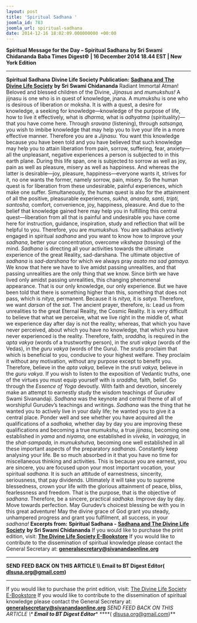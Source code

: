 ```yaml
---
layout: post
title: 'Spiritual Sadhana '
joomla_id: 783
joomla_url: spiritual-sadhana
date: 2014-12-16 18:02:09.000000000 +00:00
---
```

**Spiritual Message for the Day – Spiritual Sadhana by Sri Swami Chidananda**
**Baba Times Digest© | 16 December 2014 18.44 EST | New York Edition**
* * *  
**Spiritual Sadhana**
**Divine Life Society Publication:** [**Sadhana and The Divine Life Society**](http://www.dlshq.org/discourse/nov2001.htm) **by Sri Swami Chidananda**
Radiant Immortal Atman! Beloved and blessed children of the Divine, _Jijnasus_ and _mumukshus!_ A jijnasu is one who is in quest of knowledge, jnana. A mumukshu is one who is desirous of liberation or moksha. It is with a quest, a desire for knowledge, a seeking for knowledge—knowledge of the purpose of life, how to live it effectively, what is _dharma,_ what is _adhyatma_ (spirituality)—that you have come here. Through _sravana_ (listening), through _satsanga,_ you wish to imbibe knowledge that may help you to live your life in a more effective manner. Therefore you are a _Jijnasu._
You want this knowledge because you have been told and you have believed that such knowledge may help you to attain liberation from pain, sorrow, suffering, fear, anxiety—all the unpleasant, negative experiences a person is subjected to in this earth plane. During this life span, one is subjected to sorrow as well as joy, pain as well as pleasure, misery as well as happiness. And whereas the latter is desirable—joy, pleasure, happiness—everyone wants it, strives for it, no one wants the former, namely sorrow, pain, misery. So the human quest is for liberation from these undesirable, painful experiences, which make one suffer. Simultaneously, the human quest is also for the attainment of all the positive, pleasurable experiences, _sukha, ananda, santi, tripti, santosha,_ comfort, convenience, joy, happiness, pleasure. And due to the belief that knowledge gained here may help you in fulfilling this central quest—liberation from all that is painful and undesirable you have come here for instruction, guidance, inspiration, study and reflection that will be helpful to you. Therefore, you are _mumukshus._ You are sadhakas actively engaged in spiritual _sadhana_ and you want to know how to improve your _sadhana_, better your concentration, overcome _vikshepa_ (tossing) of the mind.
_Sadhana_ is directing all your activities towards the ultimate experience of the great Reality, sad-darshana. The ultimate objective of _sadhana_ is _sad-darshana_ for which we always pray _asato ma sad gamaya._ We know that here we have to live amidst passing unrealities, and that passing unrealities are the only thing that we know. Since birth we have lived only amidst passing unrealities, this changing phenomenal appearance. That is our only knowledge, our only experience. But we have been told that there is something higher than this, something that does not pass, which is _nitya,_ permanent. Because it is _nitya,_ it is _satya._ Therefore, we want _darsan_ of the _sat_. The ancient prayer, therefore, is: Lead us from unrealities to the great Eternal Reality, the Cosmic Reality.
It is very difficult to believe that what we perceive, what we live right in the middle of, what we experience day after day is not the reality; whereas, that which you have never perceived, about which you have no knowledge, that which you have never experienced is the reality.
Therefore, faith, _sraddha,_ is required in the _apta vakya_ (words of a trustworthy person), in the _sruti vakya_ (words of the Vedas), in the _guru vakya_ (words of the Guru). The _srutis_ proclaim that which is beneficial to you, conducive to your highest welfare. They proclaim it without any motivation, without any purpose except to benefit you. Therefore, believe in the _apta vakya,_ believe in the _sruti vakya,_ believe in the _guru vakya_. If you wish to listen to the exposition of Vedantic truths, one of the virtues you must equip yourself with is _sraddha,_ faith, belief.
Go through the _Essence of Yoga_ devoutly. With faith and devotion, sincerely make an attempt to earnestly study the wisdom teachings of Gurudev Swami Sivanandaji. _Sadhana_ was the keynote and central theme of all of worshipful Gurudev’s teachings and writings. _Sadhana_ was the thing that he wanted you to actively live in your daily life; he wanted you to give it a central place.
Ponder well and see whether you have acquired all the qualifications of a _sadhaka,_ whether day by day you are improving these qualifications and becoming a true _mumukshu,_ a true _jijnasu,_ becoming one established in _yama_ and _niyama,_ one established in _viveka,_ in _vairagya,_ in the _shat-sampada,_ in _mumukshutva,_ becoming one well established in all these important aspects of the preparatory _sadhanas_. Constantly keep analysing your life. Be so much absorbed in it that you have no time for miscellaneous thinking and activities. This is because you are earnest, you are sincere, you are focused upon your most important vocation, your spiritual _sadhana_.
It is such an attitude of earnestness, sincerity, seriousness, that pay dividends. Ultimately it will take you to supreme blessedness, crown your life with the glorious attainment of peace, bliss, fearlessness and freedom. That is the purpose, that is the objective of _sadhana_. Therefore, be a sincere, practical _sadhaka_. Improve day by day. Move towards perfection.
May Gurudev’s choicest blessing be with you in this great adventure! May the divine grace of God grant you steady, unhampered progress and grant you fulfilment, all success, in your _sadhana!_
**Excerpts from:**  **Spiritual Sadhana -** [**Sadhana and The Divine Life Society**](http://www.dlshq.org/discourse/nov2001.htm) **by Sri Swami Chidananda**
If you would like to purchase the print edition, visit: **[The Divine Life Society E-Bookstore](http://www.dlshq.org/download/download.htm)**
If you would like to contribute to the dissemination of spiritual knowledge please contact the General Secretary at: [](mailto:%20%3Cscript%20type=%27text/javascript%27%3E%20%3C%21--%20var%20prefix%20=%20%27ma%27%20+%20%27il%27%20+%20%27to%27;%20var%20path%20=%20%27hr%27%20+%20%27ef%27%20+%20%27=%27;%20var%20addy57016%20=%20%27generalsecretary%27%20+%20%27@%27;%20addy57016%20=%20addy57016%20+%20%27sivanandaonline%27%20+%20%27.%27%20+%20%27org%27;%20document.write%28%27%3Ca%20%27%20+%20path%20+%20%27%5C%27%27%20+%20prefix%20+%20%27:%27%20+%20addy57016%20+%20%27%5C%27%3E%27%29;%20document.write%28addy57016%29;%20document.write%28%27%3C%5C/a%3E%27%29;%20//--%3E%5Cn%20%3C/script%3E%3Cscript%20type=%27text/javascript%27%3E%20%3C%21--%20document.write%28%27%3Cspan%20style=%5C%27display:%20none;%5C%27%3E%27%29;%20//--%3E%20%3C/script%3EThis%20email%20address%20is%20being%20protected%20from%20spambots.%20You%20need%20JavaScript%20enabled%20to%20view%20it.%20%3Cscript%20type=%27text/javascript%27%3E%20%3C%21--%20document.write%28%27%3C/%27%29;%20document.write%28%27span%3E%27%29;%20//--%3E%20%3C/script%3E?subject=Contribution%20to%20Dissemination%20of%20Spiritual%20Knowledge) **generalsecretary@sivanandaonline.org**
****
**SEND FEED BACK ON THIS ARTICLE \\\ Email to BT Digest Editor[](mailto:%20%3Cscript%20type=%27text/javascript%27%3E%20%3C%21--%20var%20prefix%20=%20%27ma%27%20+%20%27il%27%20+%20%27to%27;%20var%20path%20=%20%27hr%27%20+%20%27ef%27%20+%20%27=%27;%20var%20addy72654%20=%20%27dlsusa.org%27%20+%20%27@%27;%20addy72654%20=%20addy72654%20+%20%27gmail%27%20+%20%27.%27%20+%20%27com%27;%20document.write%28%27%3Ca%20%27%20+%20path%20+%20%27%5C%27%27%20+%20prefix%20+%20%27:%27%20+%20addy72654%20+%20%27%5C%27%3E%27%29;%20document.write%28addy72654%29;%20document.write%28%27%3C%5C/a%3E%27%29;%20//--%3E%5Cn%20%3C/script%3E%3Cscript%20type=%27text/javascript%27%3E%20%3C%21--%20document.write%28%27%3Cspan%20style=%5C%27display:%20none;%5C%27%3E%27%29;%20//--%3E%20%3C/script%3EThis%20email%20address%20is%20being%20protected%20from%20spambots.%20You%20need%20JavaScript%20enabled%20to%20view%20it.%20%3Cscript%20type=%27text/javascript%27%3E%20%3C%21--%20document.write%28%27%3C/%27%29;%20document.write%28%27span%3E%27%29;%20//--%3E%20%3C/script%3E?subject=DLS%20Posts)( [dlsusa.org@gmail.com](mailto:dlsusa.org@gmail.com))**
* * *
  
If you would like to purchase the print edition, visit: [The Divine Life Society E-Bookstore](http://www.dlshq.org/download/download.htm)
If you would like to contribute to the dissemination of spiritual knowledge please contact the General Secretary at: **[generalsecretary@sivanandaonline.org](mailto:generalsecretary@sivanandaonline.org)**
**SEND FEED BACK ON THIS ARTICLE \\\**  **Email to BT Digest Editor**** [](mailto:%20%3Cscript%20type=%27text/javascript%27%3E%20%3C%21--%20var%20prefix%20=%20%27ma%27%20+%20%27il%27%20+%20%27to%27;%20var%20path%20=%20%27hr%27%20+%20%27ef%27%20+%20%27=%27;%20var%20addy72654%20=%20%27dlsusa.org%27%20+%20%27@%27;%20addy72654%20=%20addy72654%20+%20%27gmail%27%20+%20%27.%27%20+%20%27com%27;%20document.write%28%27%3Ca%20%27%20+%20path%20+%20%27%5C%27%27%20+%20prefix%20+%20%27:%27%20+%20addy72654%20+%20%27%5C%27%3E%27%29;%20document.write%28addy72654%29;%20document.write%28%27%3C%5C/a%3E%27%29;%20//--%3E%5Cn%20%3C/script%3E%3Cscript%20type=%27text/javascript%27%3E%20%3C%21--%20document.write%28%27%3Cspan%20style=%5C%27display:%20none;%5C%27%3E%27%29;%20//--%3E%20%3C/script%3EThis%20email%20address%20is%20being%20protected%20from%20spambots.%20You%20need%20JavaScript%20enabled%20to%20view%20it.%20%3Cscript%20type=%27text/javascript%27%3E%20%3C%21--%20document.write%28%27%3C/%27%29;%20document.write%28%27span%3E%27%29;%20//--%3E%20%3C/script%3E?subject=DLS%20Posts)****( [dlsusa.org@gmail.com](mailto:dlsusa.org@gmail.com))**  
